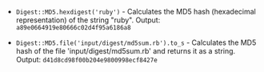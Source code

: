*   `Digest::MD5.hexdigest('ruby')` - Calculates the MD5 hash (hexadecimal representation) of the string "ruby".  Output: `a89e0664919e80666c02d4f95a6186a8`

*   `Digest::MD5.file('input/digest/md5sum.rb').to_s` - Calculates the MD5 hash of the file 'input/digest/md5sum.rb' and returns it as a string.  Output: `d41d8cd98f00b204e9800998ecf8427e`
